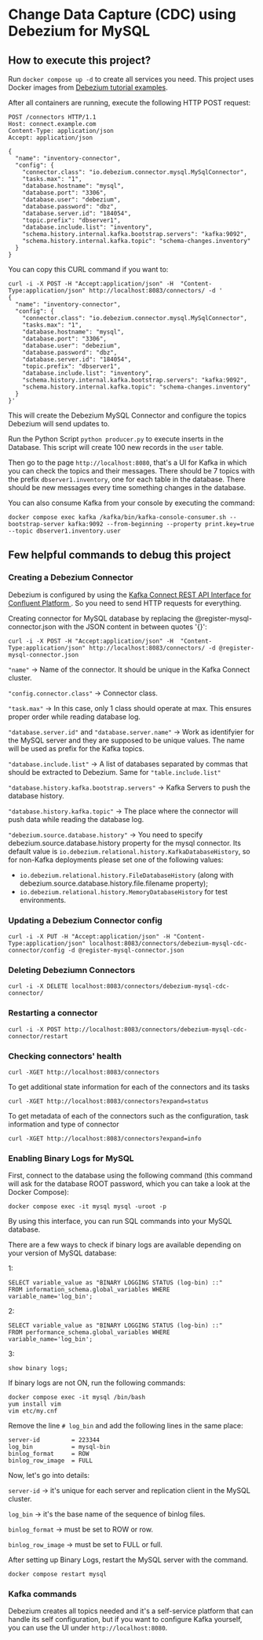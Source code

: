 # Change Data Capture (CDC) using Debezium for MySQL

## How to execute this project?

Run `docker compose up -d` to create all services you need. This project uses Docker images from [Debezium tutorial examples](https://github.com/debezium/debezium-examples/tree/main/tutorial).

After all containers are running, execute the following HTTP POST request:
```
POST /connectors HTTP/1.1
Host: connect.example.com
Content-Type: application/json
Accept: application/json

{
  "name": "inventory-connector",
  "config": {
    "connector.class": "io.debezium.connector.mysql.MySqlConnector",
    "tasks.max": "1",
    "database.hostname": "mysql",
    "database.port": "3306",
    "database.user": "debezium",
    "database.password": "dbz",
    "database.server.id": "184054",
    "topic.prefix": "dbserver1",
    "database.include.list": "inventory",
    "schema.history.internal.kafka.bootstrap.servers": "kafka:9092",
    "schema.history.internal.kafka.topic": "schema-changes.inventory"
  }
}
```

You can copy this CURL command if you want to:
```
curl -i -X POST -H "Accept:application/json" -H  "Content-Type:application/json" http://localhost:8083/connectors/ -d '
{
  "name": "inventory-connector",
  "config": {
    "connector.class": "io.debezium.connector.mysql.MySqlConnector",
    "tasks.max": "1",
    "database.hostname": "mysql",
    "database.port": "3306",
    "database.user": "debezium",
    "database.password": "dbz",
    "database.server.id": "184054",
    "topic.prefix": "dbserver1",
    "database.include.list": "inventory",
    "schema.history.internal.kafka.bootstrap.servers": "kafka:9092",
    "schema.history.internal.kafka.topic": "schema-changes.inventory"
  }
}'
```

This will create the Debezium MySQL Connector and configure the topics Debezium will send updates to.

Run the Python Script `python producer.py` to execute inserts in the Database. This script will create 100 new records in the `user` table. 

Then go to the page `http://localhost:8080`, that's a UI for Kafka in which you can check the topics and their messages. There should be 7 topics with the prefix `dbserver1.inventory`, one for each table in the database. There should be new messages every time something changes in the database.

You can also consume Kafka from your console by executing the command:
```
docker compose exec kafka /kafka/bin/kafka-console-consumer.sh --bootstrap-server kafka:9092 --from-beginning --property print.key=true --topic dbserver1.inventory.user
```

## Few helpful commands to debug this project

### Creating a Debezium Connector

Debezium is configured by using the [Kafka Connect REST API Interface for Confluent Platform
](https://docs.confluent.io/platform/current/connect/references/restapi.html). So you need to send HTTP requests for everything.

Creating connector for MySQL database by replacing the @register-mysql-connector.json with the JSON content in between quotes '{}':

```
curl -i -X POST -H "Accept:application/json" -H  "Content-Type:application/json" http://localhost:8083/connectors/ -d @register-mysql-connector.json
```

``"name"`` -> Name of the connector. It should be unique in the Kafka Connect cluster.

``"config.connector.class"`` -> Connector class.

``"task.max"`` -> In this case, only 1 class should operate at max. This ensures proper order while reading database log.

``"database.server.id"`` and ``"database.server.name"`` -> Work as identifyier for the MySQL server and they are supposed to be unique values. The name will be used as prefix for the Kafka topics.

``"database.include.list"`` -> A list of databases separated by commas that should be extracted to Debezium. Same for `"table.include.list"`

``"database.history.kafka.bootstrap.servers"`` -> Kafka Servers to push the database history.

``"database.history.kafka.topic"`` -> The place where the connector will push data while reading the database log.

``"debezium.source.database.history"`` -> You need to specify debezium.source.database.history property for the mysql connector. Its default value is ``io.debezium.relational.history.KafkaDatabaseHistory``, so for non-Kafka deployments please set one of the following values:

* `io.debezium.relational.history.FileDatabaseHistory` (along with debezium.source.database.history.file.filename property);
* ``io.debezium.relational.history.MemoryDatabaseHistory`` for test environments.

### Updating a Debezium Connector config

```
curl -i -X PUT -H "Accept:application/json" -H "Content-Type:application/json" localhost:8083/connectors/debezium-mysql-cdc-connector/config -d @register-mysql-connector.json
```

### Deleting Debeziumn Connectors

```
curl -i -X DELETE localhost:8083/connectors/debezium-mysql-cdc-connector/
```

### Restarting a connector

```
curl -i -X POST http://localhost:8083/connectors/debezium-mysql-cdc-connector/restart
```

### Checking connectors' health

```
curl -XGET http://localhost:8083/connectors
```

To get additional state information for each of the connectors and its tasks

```
curl -XGET http://localhost:8083/connectors?expand=status
```

To get metadata of each of the connectors such as the configuration, task information and type of connector

```
curl -XGET http://localhost:8083/connectors?expand=info
```

### Enabling Binary Logs for MySQL

First, connect to the database using the following command (this command will ask for the database ROOT password, which you can take a look at the Docker Compose):

```
docker compose exec -it mysql mysql -uroot -p
```

By using this interface, you can run SQL commands into your MySQL database.

There are a few ways to check if binary logs are available depending on your version of MySQL database:

1: 
```
SELECT variable_value as "BINARY LOGGING STATUS (log-bin) ::"
FROM information_schema.global_variables WHERE variable_name='log_bin';
```

2:
```
SELECT variable_value as "BINARY LOGGING STATUS (log-bin) ::"
FROM performance_schema.global_variables WHERE variable_name='log_bin';
```

3: 
```
show binary logs;
```

If binary logs are not ON, run the following commands:
```
docker compose exec -it mysql /bin/bash
yum install vim
vim etc/my.cnf
```

Remove the line `# log_bin` and add the following lines in the same place:
```
server-id         = 223344
log_bin           = mysql-bin
binlog_format     = ROW
binlog_row_image  = FULL
```

Now, let's go into details:

``server-id`` -> it's unique for each server and replication client in the MySQL cluster.

``log_bin`` -> it's the base name of the sequence of binlog files.

``binlog_format`` -> must be set to ROW or row.

``binlog_row_image`` -> must be set to FULL or full.

After setting up Binary Logs, restart the MySQL server with the command.

```
docker compose restart mysql
```

### Kafka commands

Debezium creates all topics needed and it's a self-service platform that can handle its self configuration, but if you want to configure Kafka yourself, you can use the UI under `http://localhost:8080`.
